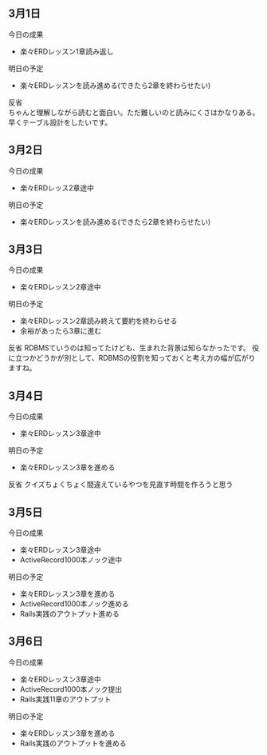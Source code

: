 ## 3月1日
今日の成果
- 楽々ERDレッスン1章読み返し

明日の予定
- 楽々ERDレッスンを読み進める(できたら2章を終わらせたい)

反省
<br>
ちゃんと理解しながら読むと面白い。ただ難しいのと読みにくさはかなりある。<br>
早くテーブル設計をしたいです。

## 3月2日
今日の成果
- 楽々ERDレッス2章途中

明日の予定
- 楽々ERDレッスンを読み進める(できたら2章を終わらせたい)

## 3月3日
今日の成果
- 楽々ERDレッスン2章途中

明日の予定
- 楽々ERDレッスン2章読み終えて要約を終わらせる
- 余裕があったら3章に進む

反省
RDBMSていうのは知ってたけども、生まれた背景は知らなかったです。
役に立つかどうかが別として、RDBMSの役割を知っておくと考え方の幅が広がりますね。

## 3月4日
今日の成果
- 楽々ERDレッスン3章途中

明日の予定
- 楽々ERDレッスン3章を進める

反省
クイズちょくちょく間違えているやつを見直す時間を作ろうと思う

## 3月5日
今日の成果
- 楽々ERDレッスン3章途中
- ActiveRecord1000本ノック途中

明日の予定
- 楽々ERDレッスン3章を進める
- ActiveRecord1000本ノック進める
- Rails実践のアウトプット進める

## 3月6日
今日の成果
- 楽々ERDレッスン3章途中
- ActiveRecord1000本ノック提出
- Rails実践11章のアウトプット

明日の予定
- 楽々ERDレッスン3章を進める
- Rails実践のアウトプットを進める

